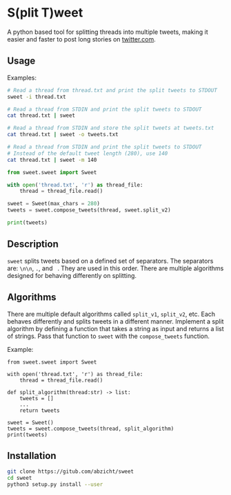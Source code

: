 # S(plit T)weet

A python based tool for splitting threads into multiple tweets, making
it easier and faster to post long stories on
[twitter.com](https://twitter.com).

## Usage

Examples:

```bash
# Read a thread from thread.txt and print the split tweets to STDOUT
sweet -i thread.txt

# Read a thread from STDIN and print the split tweets to STDOUT
cat thread.txt | sweet

# Read a thread from STDIN and store the split tweets at tweets.txt
cat thread.txt | sweet -o tweets.txt

# Read a thread from STDIN and print the split tweets to STDOUT
# Instead of the default tweet length (280), use 140
cat thread.txt | sweet -m 140
```

```python
from sweet.sweet import Sweet

with open('thread.txt', 'r') as thread_file:
    thread = thread_file.read()

sweet = Sweet(max_chars = 280)
tweets = sweet.compose_tweets(thread, sweet.split_v2)

print(tweets)
```

## Description

`sweet` splits tweets based on a defined set of separators. The separators are:
`\n\n`, `.`, and ` `. They are used in this order. There are multiple
algorithms designed for behaving differently on splitting.

## Algorithms

There are multiple default algorithms called `split_v1`, `split_v2`, etc. Each
behaves differently and splits tweets in a different manner. Implement a split
algorithm by defining a function that takes a string as input and returns a
list of strings. Pass that function to `sweet` with the `compose_tweets`
function.

Example:

```
from sweet.sweet import Sweet

with open('thread.txt', 'r') as thread_file:
    thread = thread_file.read()

def split_algorithm(thread:str) -> list:
    tweets = []
    ...
    return tweets

sweet = Sweet()
tweets = sweet.compose_tweets(thread, split_algorithm)
print(tweets)
```

## Installation

```bash
git clone https://gitub.com/abzicht/sweet
cd sweet
python3 setup.py install --user
```

